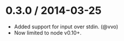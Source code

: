 
0.3.0 / 2014-03-25
==================

  * Added support for input over stdin. (@vvo)
  * Now limited to node v0.10+.
